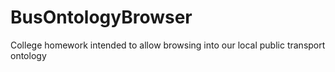 BusOntologyBrowser
==================

College homework intended to allow browsing into our local public transport ontology